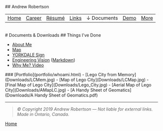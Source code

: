<head>
	<link rel="stylesheet" href="Style.css">
	<title>Andrew Robertson – Downloads</title>
</head>
## Andrew Robertson

<table>
<tr>
	<td><a href="index.html">Home</a> <b></b></td>
	<td><a href="xp.html">Career</a> <b></b></td>
	<td><a href="resume.html">Résumé</a> <b></b></td>
	<td><a href="text.html">Links</a> <b></b></td>
	<td>↓ Documents<b></b></td>
	<td><a href="demo/index.html">Demo</a> <b></b></td>
	<td><a href="map.html">More</a> </td>
</tr>
</table>
<br>
# Documents & Downloads
## Things I've Done
<ul>
                    <li><a href="Downloads/Me.pdf">About Me</a></li><li><a href="Downloads/Drawing.pdf">Map</a></li><li><a href="Downloads/YORKDALE.pdf">YORKDALE<strong> </strong>Sign</a></li><li><a href="Downloads/Vision.pdf">Engineering Vision</a> (<a href="Downloads/Vision.md">Markdown</a>)</li><li><a href="https://1drv.ms/v/s!AgmM8Yc9fJSIgcApQA0VdBDPuE80MA" target="_blank">Why Me? Video</a></li>
                </ul>
### [Portfolio](portfolio/whoami.html)
- [Lego City from Memory](Downloads/LCMem.jpg)
- [Map of Lego City](Downloads/LCMap.jpg)
- [Final Map of Lego City](Downloads/Lego_City.jpg)
- [Aerial Map of Lego City](Downloads/AMapLC.jpg)
- [A Handy Sheet of Geomatics](Downloads/A Handy Sheet of Geomatics.pdf)

***
> _© Copyright 2019 Andrew Robertson — Not liable for external links. Made in Ontario, Canada._

[Home](index.html)

